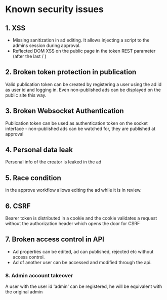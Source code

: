 # Known security issues

## 1. XSS
- Missing sanitization in ad editing. It allows injecting a script to the admins session during approval.
- Reflected DOM XSS on the public page in the token REST parameter (after the last / )

## 2. Broken token protection in publication
Valid publication token can be created by registering a user using the ad id as user id and logging in. Even non-published ads can be displayed on the public site this way.

## 3. Broken Websocket Authentication
Publication token can be used as authentication token on the socket interface - non-published ads can be watched for, they are published at approval

## 4. Personal data leak
Personal info of the creator is leaked in the ad

## 5. Race condition
in the approve workflow allows editing the ad while it is in review.

## 6. CSRF
Bearer token is distributed in a cookie and the cookie validates a request without the authorization header which opens the door for CSRF

## 7. Broken access control in API
- Ad properties can be edited, ad can published, rejected etc without access control.
- Ad of another user can be accessed and modified through the api.

### 8. Admin account takeover
A user with the user id 'admin' can be registered, he will be equivalent with the original admin

